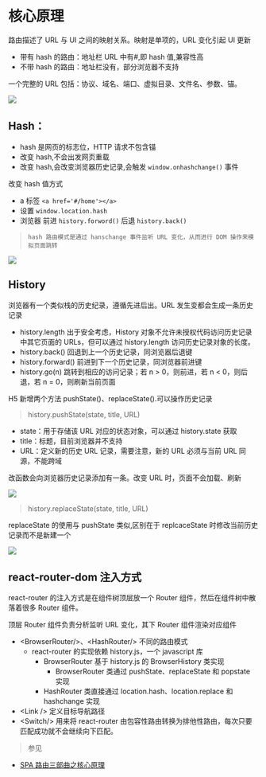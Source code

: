 # 核心原理

路由描述了 URL 与 UI 之间的映射关系。映射是单项的，URL 变化引起 UI 更新

- 带有 hash 的路由：地址栏 URL 中有#,即 hash 值,兼容性高
- 不带 hash 的路由：地址栏没有，部分浏览器不支持

一个完整的 URL 包括：协议、域名、端口、虚拟目录、文件名、参数、锚。

![](https://p3-juejin.byteimg.com/tos-cn-i-k3u1fbpfcp/2ee5891aece345d7a1404537212a8179~tplv-k3u1fbpfcp-zoom-1.image)

## Hash：

- hash 是网页的标志位，HTTP 请求不包含锚
- 改变 hash,不会出发网页重载
- 改变 hash,会改变浏览器历史记录,会触发 `window.onhashchange()` 事件

改变 hash 值方式

- a 标签 `<a href='#/home'></a>`
- 设置 `window.location.hash`
- 浏览器 前进 `history.forword()` 后退 `history.back()`

> `hash 路由模式是通过 hanschange 事件监听 URL 变化，从而进行 DOM 操作来模拟页面跳转`

![](https://p3-juejin.byteimg.com/tos-cn-i-k3u1fbpfcp/5f3b0bbaf71f45e58a7768b74943cc76~tplv-k3u1fbpfcp-zoom-1.image)

## History

浏览器有一个类似栈的历史纪录，遵循先进后出。URL 发生变都会生成一条历史记录

- history.length 出于安全考虑，History 对象不允许未授权代码访问历史记录中其它页面的 URLs，但可以通过 history.length 访问历史记录对象的长度。
- history.back() 回退到上一个历史记录，同浏览器后退键
- history.forward() 前进到下一个历史记录，同浏览器前进键
- history.go(n) 跳转到相应的访问记录；若 n > 0，则前进，若 n < 0，则后退，若 n = 0，则刷新当前页面

H5 新增两个方法 pushState()、replaceState().可以操作历史记录

> history.pushState(state, title, URL)

- state：用于存储该 URL 对应的状态对象，可以通过 history.state 获取
- title：标题，目前浏览器并不支持
- URL：定义新的历史 URL 记录，需要注意，新的 URL 必须与当前 URL 同源，不能跨域

改函数会向浏览器历史记录添加有一条。改变 URL 时，页面不会加载、刷新

![](https://p3-juejin.byteimg.com/tos-cn-i-k3u1fbpfcp/38929dac342547aaadd296619c056ae1~tplv-k3u1fbpfcp-zoom-1.image)

> history.replaceState(state, title, URL)

replaceState 的使用与 pushState 类似,区别在于 replcaceState 时修改当前历史记录而不是新建一个

![](https://p3-juejin.byteimg.com/tos-cn-i-k3u1fbpfcp/1ace21886d37412d813a9a3f730e1239~tplv-k3u1fbpfcp-zoom-1.image)

## react-router-dom 注入方式

react-router 的注入方式是在组件树顶层放一个 Router 组件，然后在组件树中散落着很多 Router 组件。

顶层 Router 组件负责分析监听 URL 变化，其下 Router 组件渲染对应组件

- \<BrowserRouter/\>、\<HashRouter/\> 不同的路由模式
  - react-router 的实现依赖 history.js，一个 javascript 库
    - BrowserRouter 基于 history.js 的 BrowserHistory 类实现
      - BrowserRouter 类通过 pushState、replaceState 和 popstate 实现
    - HashRouter 类直接通过 location.hash、location.replace 和 hashchange 实现
- \<Link /\> 定义目标导航路径
- \<Switch/\> 用来将 react-router 由包容性路由转换为排他性路由，每次只要匹配成功就不会继续向下匹配。


> 参见

- [SPA 路由三部曲之核心原理](https://juejin.cn/post/6895882310458343431)
